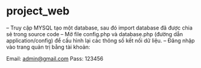 # project_web

– Truy cập MYSQL tạo một database, sau đó import database đã được chia sẻ trong source code
– Mở file config.php và database.php (đường dẫn application/config) để cấu hình lại các thông số kết nối dữ liệu.
– Đăng nhập vào trang quản trị bằng tài khoản:

Email: admin@gmail.com
Pass: 123456